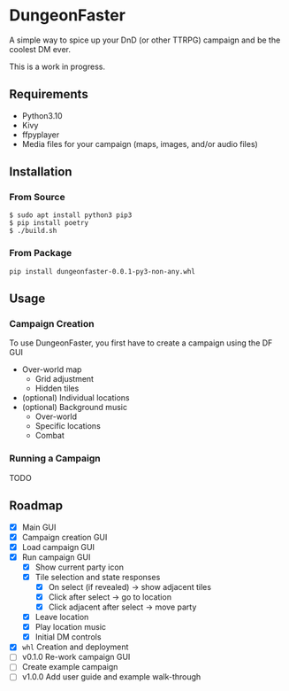 # DungeonFaster
A simple way to spice up your DnD (or other TTRPG) campaign and be the coolest DM ever.

This is a work in progress. 

## Requirements
- Python3.10
- Kivy
- ffpyplayer
- Media files for your campaign (maps, images, and/or audio files)

## Installation
### From Source
```
$ sudo apt install python3 pip3
$ pip install poetry
$ ./build.sh
```

### From Package
```
pip install dungeonfaster-0.0.1-py3-non-any.whl
```

## Usage
### Campaign Creation
To use DungeonFaster, you first have to create a campaign using the DF GUI
- Over-world map
  - Grid adjustment
  - Hidden tiles
- (optional) Individual locations
- (optional) Background music 
  - Over-world
  - Specific locations
  - Combat

### Running a Campaign
TODO

## Roadmap
- [x] Main GUI
- [x] Campaign creation GUI
- [x] Load campaign GUI
- [x] Run campaign GUI
  - [x] Show current party icon
  - [x] Tile selection and state responses
    - [x] On select (if revealed) -> show adjacent tiles
    - [x] Click after select -> go to location
    - [x] Click adjacent after select -> move party
  - [x] Leave location
  - [x] Play location music
  - [x] Initial DM controls
- [x] `whl` Creation and deployment
- [ ] v0.1.0 Re-work campaign GUI
- [ ] Create example campaign
- [ ] v1.0.0 Add user guide and example walk-through
